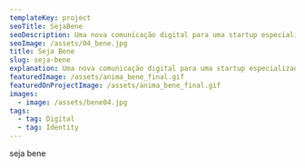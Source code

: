 ```yaml
---
templateKey: project
seoTitle: SejaBene
seoDescription: Uma nova comunicação digital para uma startup especializada em benefícios
seoImage: /assets/04_bene.jpg
title: Seja Bene
slug: seja-bene
explanation: Uma nova comunicação digital para uma startup especializada em benefícios
featuredImage: /assets/anima_bene_final.gif
featuredOnProjectImage: /assets/anima_bene_final.gif
images:
  - image: /assets/bene04.jpg
tags:
  - tag: Digital
  - tag: Identity
---
```

seja bene
